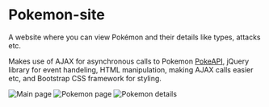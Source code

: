 # Pokemon-site
A website where you can view Pokémon and their details like types, attacks etc.


Makes use of AJAX for asynchronous calls to Pokemon [PokeAPI](https://pokeapi.co/), jQuery library for event handeling, HTML manipulation, making AJAX calls easier etc, and Bootstrap CSS framework for styling.


<img src="https://github.com/Terakonta/Pokemon-site/blob/main/pokemon-images/pokemain.PNG" alt="Main page" title="Landing page">


<img src="https://github.com/Terakonta/Pokemon-site/blob/main/pokemon-images/pokeindex.PNG" alt="Pokemon page" title="Pokemon page">


<img src="https://github.com/Terakonta/Pokemon-site/blob/main/pokemon-images/pokedetails.PNG" alt="Pokemon details" title="Pokemon details">



